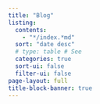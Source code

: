 ```yaml
---
title: "Blog"
listing:
  contents:
    - "*/index.*md"
  sort: "date desc"
  # type: table # See 
  categories: true
  sort-ui: false  
  filter-ui: false
page-layout: full
title-block-banner: true
---
```



